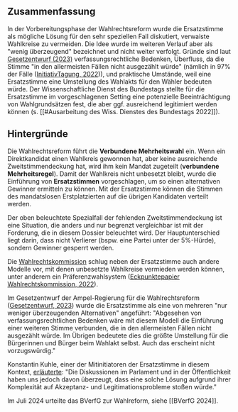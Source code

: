 ## Zusammenfassung
In der Vorbereitungsphase der Wahlrechtsreform wurde die Ersatzstimme als mögliche Lösung für den sehr speziellen Fall diskutiert, verwaiste Wahlkreise zu vermeiden. Die Idee wurde im weiteren Verlauf aber als "wenig überzeugend" bezeichnet und nicht weiter verfolgt. Gründe sind laut [Gesetzentwurf (2023)](https://dserver.bundestag.de/btd/20/053/2005370.pdf) verfassungsrechtliche Bedenken, Überfluss, da die Stimme "in den allermeisten Fällen nicht ausgezählt würde" (nämlich in 97% der Fälle ([InitiativTagung, 2022](https://www.mehr-demokratie.de/fileadmin/pdf/2022/2022-11-14_Ersatzstimmentagung-Zusammenfassung-Benken-v3.pdf))), und praktische Umstände, weil eine Ersatzstimme eine Umstellung des Wahlakts für den Wähler bedeuten würde. Der Wissenschaftliche Dienst des Bundestags stellte für die Ersatzstimme im vorgeschlagenen Setting eine potenzielle Beeinträchtigung von Wahlgrundsätzen fest, die aber ggf. ausreichend legitimiert werden können (s. [[#Ausarbeitung des Wiss. Dienstes des Bundestags 2022]]).

## Hintergründe

Die Wahlrechtsreform führt die **Verbundene Mehrheitswahl** ein. Wenn ein Direktkandidat einen Wahlkreis gewonnen hat, aber keine ausreichende Zweitstimmendeckung hat, wird ihm kein Mandat zugeteilt (**verbundene Mehrheitsregel**). Damit der Wahlkreis nicht unbesetzt bleibt, wurde die Einführung von **Ersatzstimmen** vorgeschlagen, um so einen alternativen Gewinner ermitteln zu können. Mit der Ersatzstimme können die Stimmen des mandatslosen Erstplatzierten auf die übrigen Kandidaten verteilt werden.

Der oben beleuchtete Spezialfall der fehlenden Zweitstimmendeckung ist eine Situation, die anders und nur begrenzt vergleichbar ist mit der Forderung, die in diesem Dossier beleuchtet wird. Der Hauptunterschied liegt darin, dass nicht Verlierer (bspw. eine Partei unter der 5%-Hürde), sondern Gewinner gesperrt werden.

Die [Wahlrechtskommission](https://www.bundestag.de/ausschuesse/weitere_gremien/kommission-wahlrecht) schlug neben der Ersatzstimme auch andere Modelle vor, mit denen unbesetzte Wahlkreise vermieden werden können, unter anderem ein Präferenzwahlsystem ([Eckpunktepapier Wahlrechtskommission, 2022](https://www.bundestag.de/resource/blob/903330/498c43d8485fc6bf2511dc54d232d77e/K-Drs-029-Eckpunkte-zum-Zwischenbericht-data.pdf)).

Im Gesetzentwurf der Ampel-Regierung für die Wahlrechtsreform ([Gesetzentwurf, 2023](https://dserver.bundestag.de/btd/20/053/2005370.pdf)) wurde die Ersatzstimme als eine von mehreren "nur weniger überzeugenden Alternativen" angeführt: "Abgesehen von verfassungsrechtlichen Bedenken wäre mit diesem Modell die Einführung einer weiteren Stimme verbunden, die in den allermeisten Fällen nicht ausgezählt würde. Im Übrigen bedeutete dies die größte Umstellung für die Bürgerinnen und Bürger beim Wahlakt selbst. Auch das erscheint nicht vorzugswürdig."

Konstantin Kuhle, einer der Mitinitiatoren der Ersatzstimme in diesem Kontext, [erläuterte](https://www.wahlreform.de/parteien.htm): "Die Diskussionen im Parlament und in der Öffentlichkeit haben uns jedoch davon überzeugt, dass eine solche Lösung aufgrund ihrer Komplexität auf Akzeptanz- und Legitimations­probleme stoßen würde."

Im Juli 2024 urteilte das BVerfG zur Wahlreform, siehe [[BVerfG 2024]].
